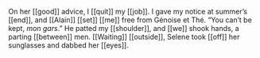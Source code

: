 On her [[good]] advice, I [[quit]] my [[job]]. I gave my notice at summer’s [[end]], and [[Alain]] [[set]] [[me]] free from Génoise et Thé. “You can’t be kept, _mon gars_.” He patted my [[shoulder]], and [[we]] shook hands, a parting [[between]] men. [[Waiting]] [[outside]], Selene took [[off]] her sunglasses and dabbed her [[eyes]].